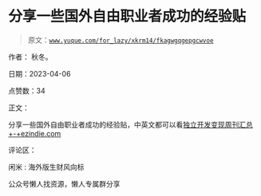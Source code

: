 # 分享一些国外自由职业者成功的经验贴

> 原文：[`www.yuque.com/for_lazy/xkrm14/fkagwgqgepgcwvoe`](https://www.yuque.com/for_lazy/xkrm14/fkagwgqgepgcwvoe)

作者： 秋冬。

日期：2023-04-06

点赞数：34

正文：

分享一些国外自由职业者成功的经验贴，中英文都可以看[独立开发变现周刊汇总+-+ezindie.com](https://www.ezindie.com/weekly)

评论区：

闲米 : 海外版生财风向标

公众号懒人找资源，懒人专属群分享

